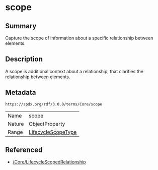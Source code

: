 <!-- Automatically generated by spec-parser v2.3.0 on 2024-07-09T12:43:38.633388+00:00 -->
<!-- SPDX-License-Identifier: Community-Spec-1.0 -->

# scope

## Summary

Capture the scope of information about a specific relationship between elements.


## Description

A scope is additional context about a relationship, that clarifies the relationship between elements.


## Metadata

`https://spdx.org/rdf/3.0.0/terms/Core/scope`


| | |
|---|---|
| Name | scope |
| Nature | ObjectProperty |
| Range | [LifecycleScopeType](../Vocabularies/LifecycleScopeType.md) |




## Referenced

- [/Core/LifecycleScopedRelationship](../../Core/Classes/LifecycleScopedRelationship.md)

